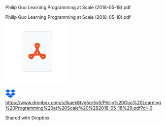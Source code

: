 Philip Guo Learning Programming at Scale (2018-05-18).pdf

Philip Guo Learning Programming at Scale (2018-05-18).pdf
![](../_resources/1abb74ba4e9808d314a6cb90662899ac.png)

![](../_resources/596b6ce5f323954aef67c6361a7f64fc.png)https://www.dropbox.com/s/tkaek6tvg5or5v5/Philip%20Guo%20Learning%20Programming%20at%20Scale%20%282018-05-18%29.pdf?dl=0

Shared with Dropbox